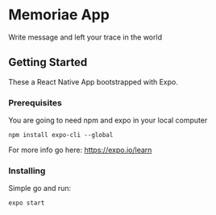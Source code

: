 # Memoriae App

Write message and left your trace in the world

## Getting Started

These a React Native App bootstrapped with Expo.

### Prerequisites

You are going to need npm and expo in your local computer
```
npm install expo-cli --global
```
For more info go here: https://expo.io/learn

### Installing

Simple go and run:
```
expo start
```
